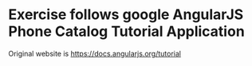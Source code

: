 # Exercise follows google AngularJS Phone Catalog Tutorial Application

Original website is https://docs.angularjs.org/tutorial